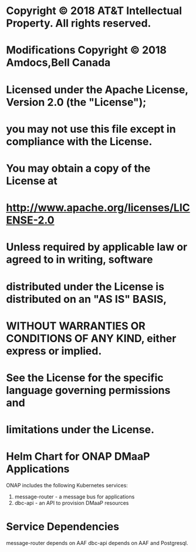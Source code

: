 # Copyright © 2018  AT&T Intellectual Property.  All rights reserved.
# Modifications Copyright © 2018 Amdocs,Bell Canada
#
# Licensed under the Apache License, Version 2.0 (the "License");
# you may not use this file except in compliance with the License.
# You may obtain a copy of the License at
#
#       http://www.apache.org/licenses/LICENSE-2.0
#
# Unless required by applicable law or agreed to in writing, software
# distributed under the License is distributed on an "AS IS" BASIS,
# WITHOUT WARRANTIES OR CONDITIONS OF ANY KIND, either express or implied.
# See the License for the specific language governing permissions and
# limitations under the License.

# Helm Chart for ONAP DMaaP Applications

ONAP includes the following Kubernetes services:

1) message-router - a message bus for applications
2) dbc-api - an API to provision DMaaP resources

# Service Dependencies

message-router depends on AAF
dbc-api depends on AAF and Postgresql.
